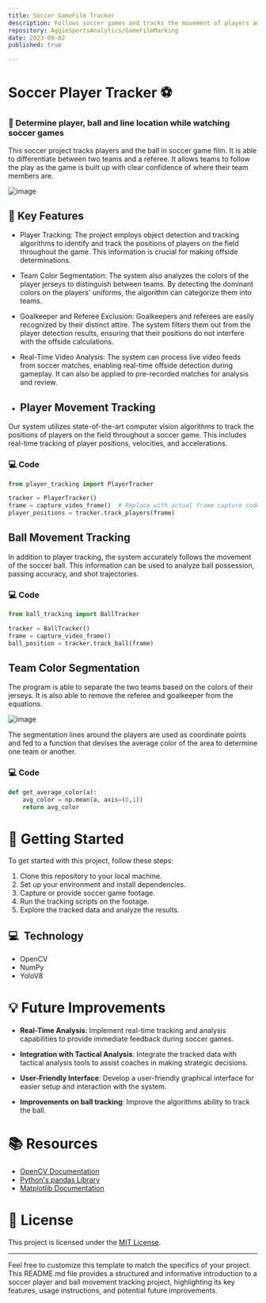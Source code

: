 ```yaml
---
title: Soccer GameFilm Tracker
description: Follows soccer games and tracks the movement of players and the ball.
repository: AggieSportsAnalytics/GameFilmMarking
date: 2023-09-02
published: true

---
```


# Soccer Player Tracker ⚽️

### 🏁 Determine player, ball and line location while watching soccer games

This soccer project tracks players and the ball in soccer game film. It is able to differentiate between two teams and a referee. It allows teams to follow the play as the game is built up with clear confidence of where their team members are. 

![image](https://github.com/AggieSportsAnalytics/GameFilmMarking/assets/68085422/7492a86d-66c0-41b1-abfa-be1919c35dcf)

## 🔑 Key Features
- Player Tracking: The project employs object detection and tracking algorithms to identify and track the positions of players on the field throughout the game. This information is crucial for making offside determinations.
- Team Color Segmentation: The system also analyzes the colors of the player jerseys to distinguish between teams. By detecting the dominant colors on the players' uniforms, the algorithm can categorize them into teams.
- Goalkeeper and Referee Exclusion: Goalkeepers and referees are easily recognized by their distinct attire. The system filters them out from the player detection results, ensuring that their positions do not interfere with the offside calculations.
- Real-Time Video Analysis: The system can process live video feeds from soccer matches, enabling real-time offside detection during gameplay. It can also be applied to pre-recorded matches for analysis and review.

- ## Player Movement Tracking

Our system utilizes state-of-the-art computer vision algorithms to track the positions of players on the field throughout a soccer game. This includes real-time tracking of player positions, velocities, and accelerations.

### 💻 Code

```python
from player_tracking import PlayerTracker

tracker = PlayerTracker()
frame = capture_video_frame()  # Replace with actual frame capture code
player_positions = tracker.track_players(frame)
```

## Ball Movement Tracking

In addition to player tracking, the system accurately follows the movement of the soccer ball. This information can be used to analyze ball possession, passing accuracy, and shot trajectories.

### 💻 Code

```python
from ball_tracking import BallTracker

tracker = BallTracker()
frame = capture_video_frame()  
ball_position = tracker.track_ball(frame)
```

## Team Color Segmentation

The program is able to separate the two teams based on the colors of their jerseys. It is also able to remove the referee and goalkeeper from the equations. 

![image](https://github.com/AggieSportsAnalytics/GameFilmMarking/assets/68085422/e46a42f5-adbb-43c1-aac3-3c5f97a79a2d)

The segmentation lines around the players are used as coordinate points and fed to a function that devises the average color of the area to determine one team or another. 

### 💻 Code

```python
def get_average_color(a):
    avg_color = np.mean(a, axis=(0,1))
    return avg_color
```

# 🚀 Getting Started

To get started with this project, follow these steps:

1. Clone this repository to your local machine.
2. Set up your environment and install dependencies.
3. Capture or provide soccer game footage.
4. Run the tracking scripts on the footage.
5. Explore the tracked data and analyze the results.

## 💻  Technology
- OpenCV
- NumPy
- YoloV8

# 💡 Future Improvements

- **Real-Time Analysis**: Implement real-time tracking and analysis capabilities to provide immediate feedback during soccer games.

- **Integration with Tactical Analysis**: Integrate the tracked data with tactical analysis tools to assist coaches in making strategic decisions.

- **User-Friendly Interface**: Develop a user-friendly graphical interface for easier setup and interaction with the system.

- **Improvements on ball tracking**: Improve the algorithms ability to track the ball.

# 📚 Resources

- [OpenCV Documentation](https://docs.opencv.org/)
- [Python's pandas Library](https://pandas.pydata.org/)
- [Matplotlib Documentation](https://matplotlib.org/)

# 📄 License

This project is licensed under the [MIT License](LICENSE.md).

---

Feel free to customize this template to match the specifics of your project. This README.md file provides a structured and informative introduction to a soccer player and ball movement tracking project, highlighting its key features, usage instructions, and potential future improvements.
